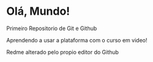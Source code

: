 # Olá, Mundo!
 Primeiro Repositorio de Git e Github

 Aprendendo a usar a plataforma com o curso em video! 
 
 Redme alterado pelo propio editor do Github
